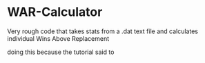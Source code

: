 # WAR-Calculator
Very rough code that takes stats from a .dat text file and calculates individual Wins Above Replacement

doing this because the tutorial said to
